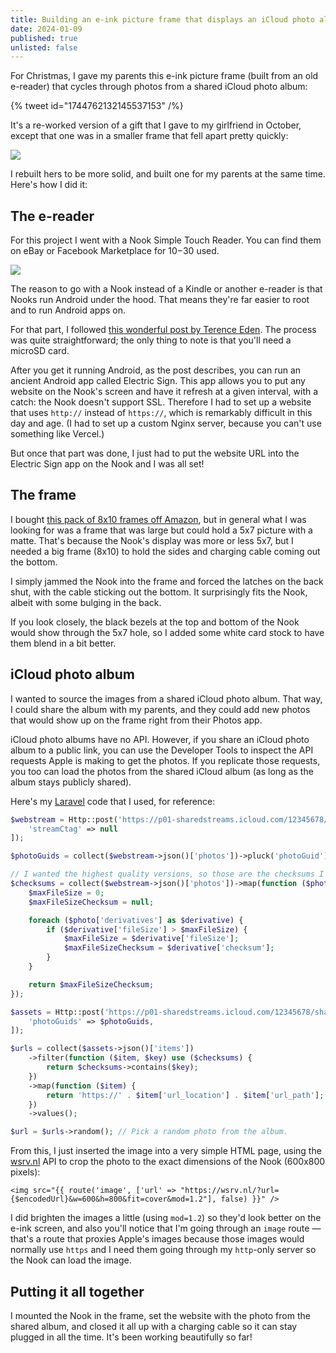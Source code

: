 ```yaml
---
title: Building an e-ink picture frame that displays an iCloud photo album
date: 2024-01-09
published: true
unlisted: false
---
```


For Christmas, I gave my parents this e-ink picture frame (built from an old e-reader) that cycles through photos from a shared iCloud photo album:

{% tweet id="1744762132145537153" /%}

It's a re-worked version of a gift that I gave to my girlfriend in October, except that one was in a smaller frame that fell apart pretty quickly:

![](/posts/eink/IMG_9398%20Large.jpeg)

I rebuilt hers to be more solid, and built one for my parents at the same time. Here's how I did it:

## The e-reader

For this project I went with a Nook Simple Touch Reader. You can find them on eBay or Facebook Marketplace for $10-$30 used.

![](/posts/eink/image.png)

The reason to go with a Nook instead of a Kindle or another e-reader is that Nooks run Android under the hood. That means they're far easier to root and to run Android apps on.

For that part, I followed [this wonderful post by Terence Eden](https://shkspr.mobi/blog/2020/02/turn-an-old-ereader-into-an-information-screen-nook-str/). The process was quite straightforward; the only thing to note is that you'll need a microSD card.

After you get it running Android, as the post describes, you can run an ancient Android app called Electric Sign. This app allows you to put any website on the Nook's screen and have it refresh at a given interval, with a catch: the Nook doesn't support SSL. Therefore I had to set up a website that uses `http://` instead of `https://`, which is remarkably difficult in this day and age. (I had to set up a custom Nginx server, because you can't use something like Vercel.)

But once that part was done, I just had to put the website URL into the Electric Sign app on the Nook and I was all set!

## The frame

I bought [this pack of 8x10 frames off Amazon](https://www.amazon.com/dp/B09ZQ9GQ95), but in general what I was looking for was a frame that was large but could hold a 5x7 picture with a matte. That's because the Nook's display was more or less 5x7, but I needed a big frame (8x10) to hold the sides and charging cable coming out the bottom.

I simply jammed the Nook into the frame and forced the latches on the back shut, with the cable sticking out the bottom. It surprisingly fits the Nook, albeit with some bulging in the back.

If you look closely, the black bezels at the top and bottom of the Nook would show through the 5x7 hole, so I added some white card stock to have them blend in a bit better.

## iCloud photo album

I wanted to source the images from a shared iCloud photo album. That way, I could share the album with my parents, and they could add new photos that would show up on the frame right from their Photos app.

iCloud photo albums have no API. However, if you share an iCloud photo album to a public link, you can use the Developer Tools to inspect the API requests Apple is making to get the photos. If you replicate those requests, you too can load the photos from the shared iCloud album (as long as the album stays publicly shared).

Here's my [Laravel](https://laravel.com) code that I used, for reference:

```php
$webstream = Http::post('https://p01-sharedstreams.icloud.com/12345678/sharedstreams/webstream', [
    'streamCtag' => null
]);

$photoGuids = collect($webstream->json()['photos'])->pluck('photoGuid');

// I wanted the highest quality versions, so those are the checksums I collected for later.
$checksums = collect($webstream->json()['photos'])->map(function ($photo) {
    $maxFileSize = 0;
    $maxFileSizeChecksum = null;

    foreach ($photo['derivatives'] as $derivative) {
        if ($derivative['fileSize'] > $maxFileSize) {
            $maxFileSize = $derivative['fileSize'];
            $maxFileSizeChecksum = $derivative['checksum'];
        }
    }

    return $maxFileSizeChecksum;
});

$assets = Http::post('https://p01-sharedstreams.icloud.com/12345678/sharedstreams/webasseturls', [
    'photoGuids' => $photoGuids,
]);

$urls = collect($assets->json()['items'])
    ->filter(function ($item, $key) use ($checksums) {
        return $checksums->contains($key);
    })
    ->map(function ($item) {
        return 'https://' . $item['url_location'] . $item['url_path'];
    })
    ->values();

$url = $urls->random(); // Pick a random photo from the album.
```

From this, I just inserted the image into a very simple HTML page, using the [wsrv.nl](https://wsrv.nl) API to crop the photo to the exact dimensions of the Nook (600x800 pixels):

```blade
<img src="{{ route('image', ['url' => "https://wsrv.nl/?url={$encodedUrl}&w=600&h=800&fit=cover&mod=1.2"], false) }}" />
```

I did brighten the images a little (using `mod=1.2`) so they'd look better on the e-ink screen, and also you'll notice that I'm going through an `image` route — that's a route that proxies Apple's images because those images would normally use `https` and I need them going through my `http`-only server so the Nook can load the image.

## Putting it all together

I mounted the Nook in the frame, set the website with the photo from the shared album, and closed it all up with a charging cable so it can stay plugged in all the time. It's been working beautifully so far!
